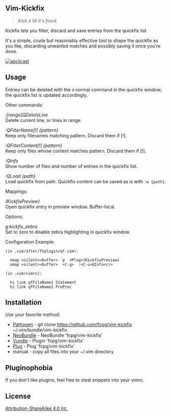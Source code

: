 Vim-Kickfix
------------

> _Kick it till it's fixed._

Kickfix lets you filter, discard and save entries from the quickfix list.

It's a simple, crude but reasonably effective tool to shape the quickfix as
you like, discarding unwanted matches and possibly saving it once you're done.

[![asciicast](https://asciinema.org/a/iIfNKV7cK1UqdBnSAhoZksNLe.png)](https://asciinema.org/a/iIfNKV7cK1UqdBnSAhoZksNLe)

Usage
------
Entries can be deleted with the `d` normal command in the quickfix window; the
quickfix list is updated accordingly.

Other commands:

*:[range]QDeleteLine*  
Delete current line, or lines in range.

*:QFilterName[!] {pattern}*  
Keep only filenames matching pattern. Discard them if [!].

*:QFilterContent[!] {pattern}*  
Keep only files whose content matches pattern. Discard them if [!].

*:QInfo*  
Show number of files and number of entries in the quickfix list.

*:QLoad {path}*  
Load quickfix from path. Quickfix content can be saved as is with `:w {path}`.

Mappings:

*<Plug>(KickfixPreview)*  
Open quickfix entry in preview window. Buffer-local.

Options:

*g:kickfix_zebra*  
Set to zero to disable zebra highlighting in quickfix window.

Configuration Example:

```
(in .vim/after/ftplugin/qf.vim):

  nmap <silent><buffer>  p  <Plug>(KickfixPreview)
  nmap <silent><buffer>  <C-g>  :<C-u>QInfo<cr>

(in .vim/vimrc):

  hi link qfFileName1 Statement
  hi link qfFileName2 PreProc
```

Installation
-------------
Use your favorite method:
*  [Pathogen][1] - git clone https://github.com/fcpg/vim-kickfix ~/.vim/bundle/vim-kickfix
*  [NeoBundle][2] - NeoBundle 'fcpg/vim-kickfix'
*  [Vundle][3] - Plugin 'fcpg/vim-kickfix'
*  [Plug][4] - Plug 'fcpg/vim-kickfix'
*  manual - copy all files into your ~/.vim directory

Pluginophobia
--------------

If you don't like plugins, feel free to steal snippets into your vimrc.

License
--------
[Attribution-ShareAlike 4.0 Int.](https://creativecommons.org/licenses/by-sa/4.0/)

[1]: https://github.com/tpope/vim-pathogen
[2]: https://github.com/Shougo/neobundle.vim
[3]: https://github.com/gmarik/vundle
[4]: https://github.com/junegunn/vim-plug
